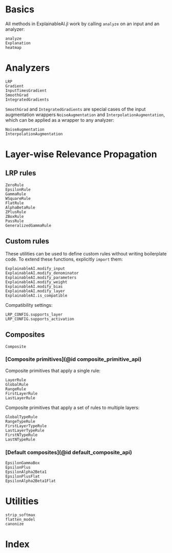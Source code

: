 # Basics
All methods in ExplainableAI.jl work by calling `analyze` on an input and an analyzer:
```@docs
analyze
Explanation
heatmap
```

# Analyzers
```@docs
LRP
Gradient
InputTimesGradient
SmoothGrad
IntegratedGradients
```

`SmoothGrad` and `IntegratedGradients` are special cases of the input augmentation wrappers `NoiseAugmentation` and `InterpolationAugmentation`, which can be applied as a wrapper to any analyzer:
```@docs
NoiseAugmentation
InterpolationAugmentation
```

# Layer-wise Relevance Propagation
## LRP rules
```@docs
ZeroRule
EpsilonRule
GammaRule
WSquareRule
FlatRule
AlphaBetaRule
ZPlusRule
ZBoxRule
PassRule
GeneralizedGammaRule
```

## Custom rules 
These utilities can be used to define custom rules without writing boilerplate code.
To extend these functions, explicitly `import` them: 
```@docs
ExplainableAI.modify_input
ExplainableAI.modify_denominator
ExplainableAI.modify_parameters
ExplainableAI.modify_weight
ExplainableAI.modify_bias
ExplainableAI.modify_layer
ExplainableAI.is_compatible
```
Compatibility settings:
```@docs
LRP_CONFIG.supports_layer
LRP_CONFIG.supports_activation
```

## Composites
```@docs
Composite
```

### [Composite primitives](@id composite_primitive_api)
Composite primitives that apply a single rule:
```@docs
LayerRule
GlobalRule
RangeRule
FirstLayerRule
LastLayerRule
```

Composite primitives that apply a set of rules to multiple layers:
```@docs
GlobalTypeRule
RangeTypeRule
FirstLayerTypeRule
LastLayerTypeRule
FirstNTypeRule
LastNTypeRule
```

### [Default composites](@id default_composite_api)
```@docs
EpsilonGammaBox
EpsilonPlus
EpsilonAlpha2Beta1
EpsilonPlusFlat
EpsilonAlpha2Beta1Flat
```

# Utilities
```@docs
strip_softmax
flatten_model
canonize
```

# Index
```@index
```
